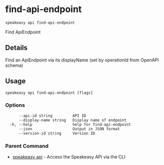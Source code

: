 # find-api-endpoint  
`speakeasy api find-api-endpoint`  


Find ApiEndpoint  

## Details

Find an ApiEndpoint via its displayName (set by operationId from OpenAPI schema)

## Usage

```
speakeasy api find-api-endpoint [flags]
```

### Options

```
      --api-id string         API ID
      --display-name string   Display name of endpoint
  -h, --help                  help for find-api-endpoint
      --json                  Output in JSON format
      --version-id string     Version ID
```

### Parent Command

* [speakeasy api](../api.md)	 - Access the Speakeasy API via the CLI
